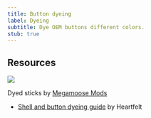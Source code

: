 ```yaml
---
title: Button dyeing
label: Dyeing
subtitle: Dye OEM buttons different colors.
stub: true
---
```


## Resources

<aside>
  <a href="/static/compendium/dyed-sticks.jpg">
    <img src="/static/compendium/dyed-sticks-thumb.jpg">
  </a>
  <p>Dyed sticks by <a href="/modders/megamoose-mods">Megamoose Mods</a></p>
</aside>

- [Shell and button dyeing guide](https://docs.google.com/document/d/1vLaHPhMj83HL8de6UA13DazW20tc9pKwSPCpqA2xKN0) by Heartfelt
